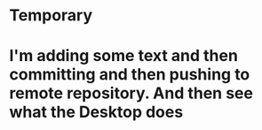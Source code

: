 # Temporary

# I'm adding some text and then committing and then pushing to remote repository. And then see what the Desktop does